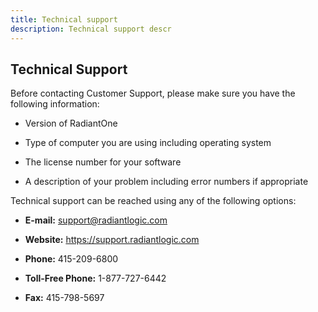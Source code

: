 ```yaml
---
title: Technical support
description: Technical support descr
---
```


## Technical Support

Before contacting Customer Support, please make sure you have the following information:

- Version of RadiantOne

- Type of computer you are using including operating system

- The license number for your software

- A description of your problem including error numbers if appropriate

Technical support can be reached using any of the following options:

- **E-mail:** <support@radiantlogic.com>

- **Website:** <https://support.radiantlogic.com>

- **Phone:** 415-209-6800

- **Toll-Free Phone:** 1-877-727-6442 

- **Fax:** 415-798-5697
